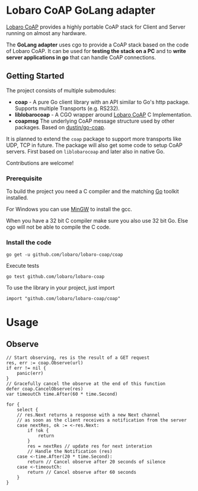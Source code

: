 # Lobaro CoAP GoLang adapter

[Lobaro CoAP](https://github.com/lobaro/lobaro-coap) provides a highly portable CoAP stack for Client and Server running on almost any hardware.

The **GoLang adapter** uses cgo to provide a CoAP stack based on the code of Lobaro CoAP. It can be used for **testing the stack on a PC** and to **write server applications in go** that can handle CoAP connections.

## Getting Started

The project consists of multiple submodules:

* **coap** - A pure Go client library with an API similar to Go's http package. Supports multiple Transports (e.g. RS232).
* **liblobarocoap** - A CGO wrapper around [Lobaro CoAP](https://github.com/lobaro/lobaro-coap) C Implementation.
* **coapmsg** The underlying CoAP message structure used by other packages. Based on [dustin/go-coap](https://github.com/dustin/go-coap).

It is planned to extend the `coap` package to support more transports like UDP, TCP in future. The package will also get some code to setup CoAP servers. First based on `liblobarocoap` and later also in native Go.

Contributions are welcome!

### Prerequisite 
To build the project you need a C compiler and the matching [Go](https://golang.org/dl/) toolkit installed. 

For Windows you can use [MinGW](http://www.mingw.org/) to install the gcc. 

When you have a 32 bit C compiler make sure you also use 32 bit Go. Else cgo will not be able to compile the C code.

### Install the code

```
go get -u github.com/lobaro/lobaro-coap/coap
```

Execute tests
```
go test github.com/lobaro/lobaro-coap
```

To use the library in your project, just import
```
import "github.com/lobaro/lobaro-coap/coap"
```

# Usage

## Observe

```
// Start observing, res is the result of a GET request
res, err := coap.Observe(url)
if err != nil {
	panic(err)
}
// Gracefully cancel the observe at the end of this function
defer coap.CancelObserve(res)
var timeoutCh time.After(60 * time.Second)

for {
	select {
	// res.Next returns a response with a new Next channel
	// as soon as the client receives a notification from the server
	case nextRes, ok := <-res.Next:
		if !ok {
			return
		}
		res = nextRes // update res for next interation
		// Handle the Notification (res)
	case <-time.After(20 * time.Second):
		return // Cancel observe after 20 seconds of silence
	case <-timeoutCh:
		return // Cancel observe after 60 seconds
	}
}
```
